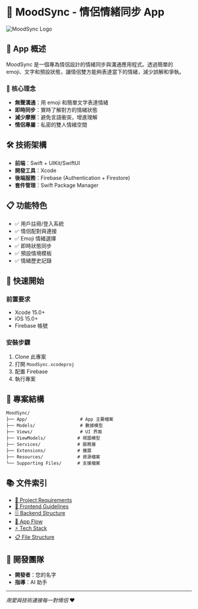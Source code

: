 # 🌟 MoodSync - 情侶情緒同步 App

![MoodSync Logo](https://via.placeholder.com/200x200/FF6B6B/FFFFFF?text=MoodSync)

## 📱 App 概述
MoodSync 是一個專為情侶設計的情緒同步與溝通應用程式。透過簡單的 emoji、文字和預設狀態，讓情侶雙方能夠表達當下的情緒，減少誤解和爭執。

### 🎯 核心理念
- **無聲溝通**：用 emoji 和簡單文字表達情緒
- **即時同步**：實時了解對方的情緒狀態
- **減少摩擦**：避免言語衝突，增進理解
- **情侶專屬**：私密的雙人情緒空間

## 🛠️ 技術架構
- **前端**：Swift + UIKit/SwiftUI
- **開發工具**：Xcode
- **後端服務**：Firebase (Authentication + Firestore)
- **套件管理**：Swift Package Manager

## 📋 功能特色
- ✅ 用戶註冊/登入系統
- ✅ 情侶配對與連接
- ✅ Emoji 情緒選擇
- ✅ 即時狀態同步
- ✅ 預設情境模板
- ✅ 情緒歷史記錄

## 🚀 快速開始

### 前置要求
- Xcode 15.0+
- iOS 15.0+
- Firebase 帳號

### 安裝步驟
1. Clone 此專案
2. 打開 `MoodSync.xcodeproj`
3. 配置 Firebase
4. 執行專案

## 📁 專案結構
```
MoodSync/
├── App/                    # App 主要檔案
├── Models/                 # 數據模型
├── Views/                  # UI 界面
├── ViewModels/            # 視圖模型
├── Services/              # 服務層
├── Extensions/            # 擴展
├── Resources/             # 資源檔案
└── Supporting Files/      # 支援檔案
```

## 📚 文件索引
- [📝 Project Requirements](./docs/PROJECT_REQUIREMENTS.md)
- [🎨 Frontend Guidelines](./docs/FRONTEND_GUIDELINES.md)
- [🗄️ Backend Structure](./docs/BACKEND_STRUCTURE.md)
- [🔄 App Flow](./docs/APP_FLOW.md)
- [⚡ Tech Stack](./docs/TECH_STACK.md)
- [📋 File Structure](./docs/FILE_STRUCTURE.md)

## 🤝 開發團隊
- **開發者**：您的名字
- **指導**：AI 助手

---
*用愛與技術連接每一對情侶* ❤️ 